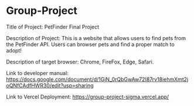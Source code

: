 # Group-Project
Title of Project: PetFinder Final Project

Description of Project: This is a website that allows users to find pets from the PetFinder API. Users can browser pets and find a proper match to adopt!

Description of target browser: Chrome, FireFox, Edge, Safari. 

Link to developer manual: https://docs.google.com/document/d/1GjN_0rQbGwAw72I87rv18iehmXmt2joQNfCAdfHWR30/edit?usp=sharing


Link to Vercel Deployment: https://group-project-sigma.vercel.app/
